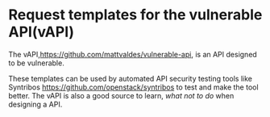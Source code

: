 # Request templates for the vulnerable API(vAPI)

The vAPI,https://github.com/mattvaldes/vulnerable-api, is an API designed to be vulnerable.

These templates can be used by automated API security testing tools like Syntribos https://github.com/openstack/syntribos to test and make the tool better.
The vAPI is also a good source to learn, *what not to do* when designing a API.
